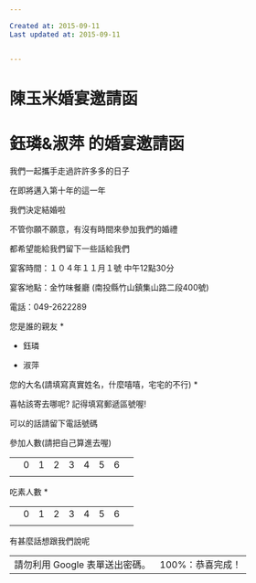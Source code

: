 ```yaml
---

Created at: 2015-09-11
Last updated at: 2015-09-11


---
```


# 陳玉米婚宴邀請函


# 鈺璘&淑萍 的婚宴邀請函

我們一起攜手走過許許多多的日子

在即將邁入第十年的這一年

我們決定結婚啦

不管你願不願意，有沒有時間來參加我們的婚禮

都希望能給我們留下一些話給我們

宴客時間：１０４年１１月１號 中午12點30分

宴客地點：金竹味餐廳 (南投縣竹山鎮集山路二段400號)

電話：049-2622289

您是誰的親友 \*

*  鈺璘

*  淑萍

您的大名(請填寫真實姓名，什麼嘻嘻，宅宅的不行) \*

喜帖該寄去哪呢?
記得填寫郵遞區號喔!

可以的話請留下電話號碼

參加人數(請把自己算進去喔)

|     |     |     |     |     |     |     |     |     |
| --- | --- | --- | --- | --- | --- | --- | --- | --- |
|     | 0   | 1   | 2   | 3   | 4   | 5   | 6   |     |
|     |     |     |     |     |     |     |     |     |

吃素人數 \*

|     |     |     |     |     |     |     |     |     |
| --- | --- | --- | --- | --- | --- | --- | --- | --- |
|     | 0   | 1   | 2   | 3   | 4   | 5   | 6   |     |
|     |     |     |     |     |     |     |     |     |

有甚麼話想跟我們說呢

|     |     |
| --- | --- |
| 請勿利用 Google 表單送出密碼。 | 100%：恭喜完成！ |


